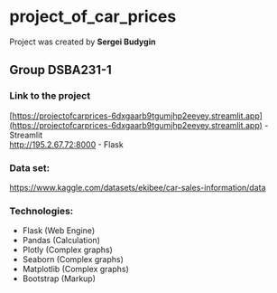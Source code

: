 # project_of_car_prices

Project was created by **Sergei Budygin**

## Group DSBA231-1

### Link to the project
[https://projectofcarprices-6dxgaarb9tgumjhp2eeyey.streamlit.app](https://projectofcarprices-6dxgaarb9tgumjhp2eeyey.streamlit.app) - Streamlit <br>
http://195.2.67.72:8000 - Flask

### Data set: 
https://www.kaggle.com/datasets/ekibee/car-sales-information/data

### Technologies:
* Flask (Web Engine)
* Pandas (Calculation)
* Plotly (Complex graphs)
* Seaborn (Complex graphs)
* Matplotlib (Complex graphs)
* Bootstrap (Markup)
